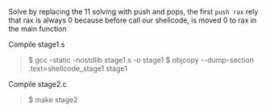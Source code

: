 Solve by replacing the 11 solving with push and pops, the first `push rax` rely that rax is always 0 because before call our shellcode, is 
moved 0 to rax in the main function


Compile stage1.s


> $ gcc -static -nostdlib stage1.s -o stage1
> $ objcopy --dump-section .text=shellcode_stage1 stage1

Compile stage2.c

> $ make stage2
